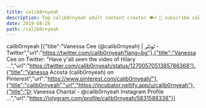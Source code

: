 ```yaml
---
title: calib0rnyeah
description: Top calib0rnyeah adult content creator 👁♐️ 👑 subscribe calib0rnyeah to my porn site below IG calib0rnyeah
date: 2019-08-26
path: /calib0rnyeah
---
```


calib0rnyeah
[{"title":"Vanessa Cee (@calib0rnyeah) | ٹوئٹر - Twitter","url":"https://twitter.com/calib0rnyeah?lang=bg"},{"title":"Vanessa Cee on Twitter: \"Have y'all seen the video of Hilary ...","url":"https://twitter.com/calib0rnyeah/status/1270057051385786368"},{"title":"Vanessa Acosta (calib0rnyeah) on Pinterest","url":"https://www.pinterest.com/calib0rnyeah/"},{"title":"calib0rnyeah","url":"https://incubator.netlify.app/u/calib0rnyeah"},{"title":"▷ Vanessa Chantal - @calib0rnyeah Instagram Profile ...","url":"https://jolygram.com/profile/calib0rnyeah/5831588338"}]

